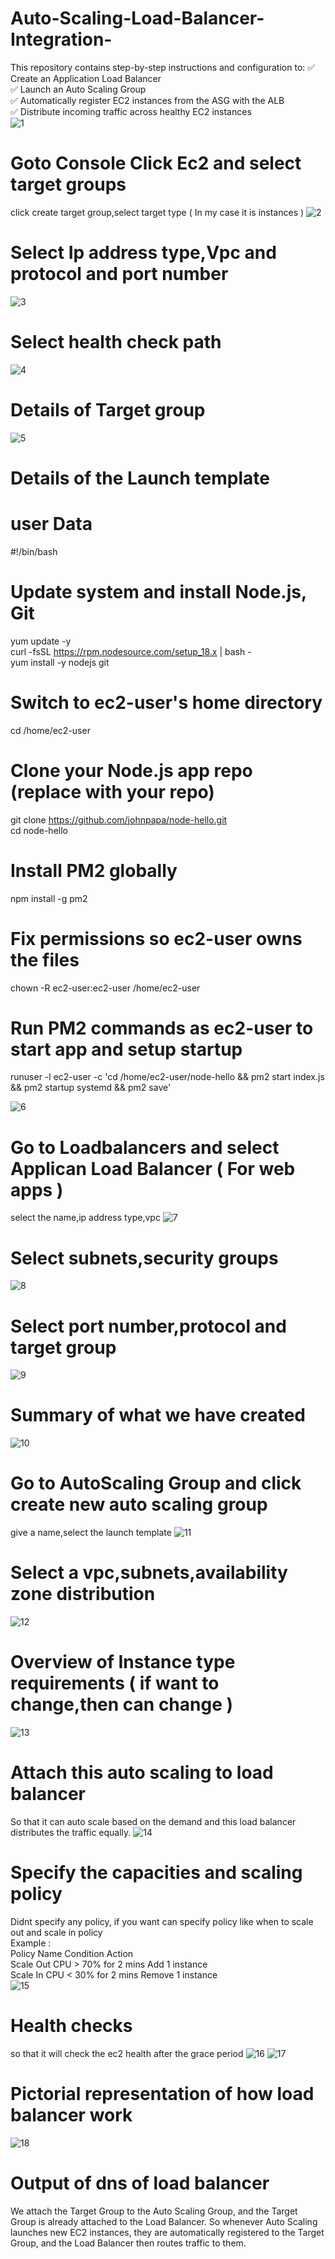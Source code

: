 # Auto-Scaling-Load-Balancer-Integration-
This repository contains step-by-step instructions and configuration to:
✅ Create an Application Load Balancer <br>
✅ Launch an Auto Scaling Group <br>
✅ Automatically register EC2 instances from the ASG with the ALB <br>
✅ Distribute incoming traffic across healthy EC2 instances <br>
![1](https://github.com/user-attachments/assets/c41398e8-2cdf-49cf-92bd-897c8e63339f)
# Goto Console Click Ec2 and select target groups
click create target group,select target type ( In my case it is instances )
![2](https://github.com/user-attachments/assets/61894193-d9d9-4328-b74d-3cc44fb705b9)
# Select Ip address type,Vpc and protocol and port number
![3](https://github.com/user-attachments/assets/1bdcc6ea-c4da-4966-ab46-0b8072b65798)
# Select health check path
![4](https://github.com/user-attachments/assets/caa7c456-5969-4552-80b3-879887ded927)
#  Details of Target group
![5](https://github.com/user-attachments/assets/fb3031fb-34eb-4760-8ca4-e0cea01b4d29)
# Details of the Launch template 
# user Data
#!/bin/bash
# Update system and install Node.js, Git
yum update -y <br>
curl -fsSL https://rpm.nodesource.com/setup_18.x | bash - <br>
yum install -y nodejs git <br> 

# Switch to ec2-user's home directory
cd /home/ec2-user

# Clone your Node.js app repo (replace with your repo)
git clone https://github.com/johnpapa/node-hello.git <br>
cd node-hello

# Install PM2 globally
npm install -g pm2

# Fix permissions so ec2-user owns the files
chown -R ec2-user:ec2-user /home/ec2-user

# Run PM2 commands as ec2-user to start app and setup startup
runuser -l ec2-user -c 'cd /home/ec2-user/node-hello && pm2 start index.js && pm2 startup systemd && pm2 save'

![6](https://github.com/user-attachments/assets/235d6cd8-68b6-4d20-888e-e7e70341ae64)
# Go to Loadbalancers and select Applican Load Balancer ( For web apps )
select the name,ip address type,vpc
![7](https://github.com/user-attachments/assets/19e20a8c-eaf9-4a19-b2a9-d94437f2973a)
# Select subnets,security groups
![8](https://github.com/user-attachments/assets/2e67668f-5af4-41a9-a26d-eb0405646a40)
# Select port number,protocol and target group 
![9](https://github.com/user-attachments/assets/4f2ee189-427c-4c7c-89ff-3c2095e98f4c)
# Summary of what we have created
![10](https://github.com/user-attachments/assets/e88ac53c-56f5-4547-a29b-ba33b70ac33f)
# Go to AutoScaling Group and click create new auto scaling group
give a name,select the launch template
![11](https://github.com/user-attachments/assets/02b1e175-836a-4707-8517-a9da318c7df4)
# Select a vpc,subnets,availability zone distribution
![12](https://github.com/user-attachments/assets/60992e4b-a6d5-40a5-916c-e20a36e3b2b7)
# Overview of Instance type requirements ( if want to change,then can change )
![13](https://github.com/user-attachments/assets/7768f9c4-2869-4592-a6cc-f7a5d52ff9a2)
# Attach this auto scaling to load balancer
So that it can auto scale based on the demand and this load balancer distributes the traffic equally.
![14](https://github.com/user-attachments/assets/51ef0987-e622-4eb4-a853-20070b829527)
# Specify the capacities and scaling policy  
Didnt specify any policy, if you want can specify policy like when to scale out and scale in policy  <br>
Example : <br> 
Policy Name	Condition	Action <br>
Scale Out	CPU > 70% for 2 mins	Add 1 instance <br>
Scale In	CPU < 30% for 2 mins	Remove 1 instance <br>
![15](https://github.com/user-attachments/assets/e343afa9-a390-4d14-94cb-856031179207)
# Health checks 
so that it will check the ec2 health after the grace period
![16](https://github.com/user-attachments/assets/7c3bb138-2e19-48c2-a7ad-e5f347b3aff4)
![17](https://github.com/user-attachments/assets/9c500b79-2a17-4cc5-95db-8a6e19a3c7df)
# Pictorial representation of how load balancer work
![18](https://github.com/user-attachments/assets/5122cddd-7df5-44d6-a04a-41cd7b21221a)
# Output of dns of load balancer



We attach the Target Group to the Auto Scaling Group, and the Target Group is already attached to the Load Balancer.
So whenever Auto Scaling launches new EC2 instances, they are automatically registered to the Target Group, and the Load Balancer then routes traffic to them.
